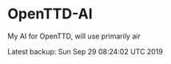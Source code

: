 # OpenTTD-AI
My AI for OpenTTD, will use primarily air

Latest backup: Sun Sep 29 08:24:02 UTC 2019
